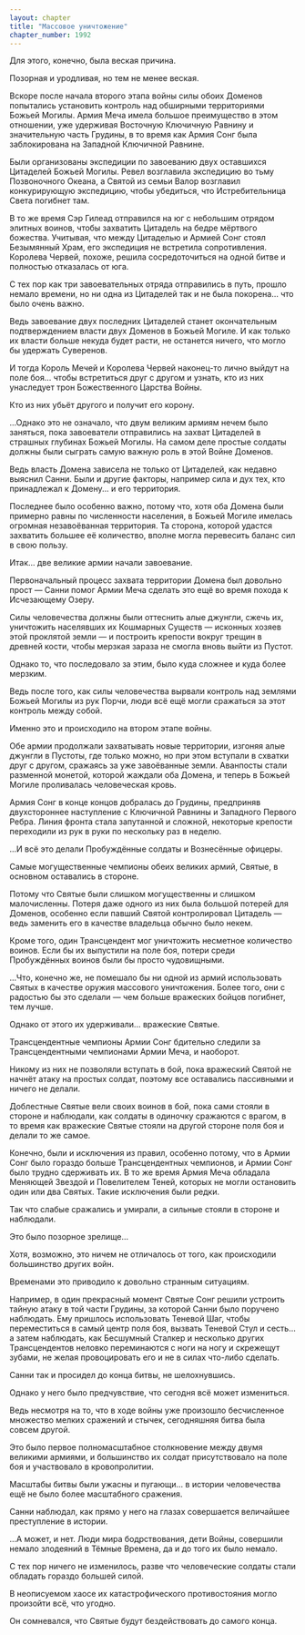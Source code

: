 ```yaml
---
layout: chapter
title: "Массовое уничтожение"
chapter_number: 1992
---
```




Для этого, конечно, была веская причина.

Позорная и уродливая, но тем не менее веская.

Вскоре после начала второго этапа войны силы обоих Доменов попытались установить контроль над обширными территориями Божьей Могилы. Армия Меча имела большое преимущество в этом отношении, уже удерживая Восточную Ключичную Равнину и значительную часть Грудины, в то время как Армия Сонг была заблокирована на Западной Ключичной Равнине.

Были организованы экспедиции по завоеванию двух оставшихся Цитаделей Божьей Могилы. Ревел возглавила экспедицию во тьму Позвоночного Океана, а Святой из семьи Валор возглавил конкурирующую экспедицию, чтобы убедиться, что Истребительница Света погибнет там.

В то же время Сэр Гилеад отправился на юг с небольшим отрядом элитных воинов, чтобы захватить Цитадель на бедре мёртвого божества. Учитывая, что между Цитаделью и Армией Сонг стоял Безымянный Храм, его экспедиция не встретила сопротивления. Королева Червей, похоже, решила сосредоточиться на одной битве и полностью отказалась от юга.

С тех пор как три завоевательных отряда отправились в путь, прошло немало времени, но ни одна из Цитаделей так и не была покорена... что было очень важно.

Ведь завоевание двух последних Цитаделей станет окончательным подтверждением власти двух Доменов в Божьей Могиле. И как только их власти больше некуда будет расти, не останется ничего, что могло бы удержать Суверенов.

И тогда Король Мечей и Королева Червей наконец-то лично выйдут на поле боя... чтобы встретиться друг с другом и узнать, кто из них унаследует трон Божественного Царства Войны.

Кто из них убьёт другого и получит его корону.

...Однако это не означало, что двум великим армиям нечем было заняться, пока завоеватели отправились на захват Цитаделей в страшных глубинах Божьей Могилы. На самом деле простые солдаты должны были сыграть самую важную роль в этой Войне Доменов.

Ведь власть Домена зависела не только от Цитаделей, как недавно выяснил Санни. Были и другие факторы, например сила и дух тех, кто принадлежал к Домену... и его территория.

Последнее было особенно важно, потому что, хотя оба Домена были примерно равны по численности населения, в Божьей Могиле имелась огромная незавоёванная территория. Та сторона, которой удастся захватить большее её количество, вполне могла перевесить баланс сил в свою пользу.

Итак... две великие армии начали завоевание.

Первоначальный процесс захвата территории Домена был довольно прост — Санни помог Армии Меча сделать это ещё во время похода к Исчезающему Озеру.

Силы человечества должны были оттеснить алые джунгли, сжечь их, уничтожить населявших их Кошмарных Существ — исконных хозяев этой проклятой земли — и построить крепости вокруг трещин в древней кости, чтобы мерзкая зараза не смогла вновь выйти из Пустот.

Однако то, что последовало за этим, было куда сложнее и куда более мерзким.

Ведь после того, как силы человечества вырвали контроль над землями Божьей Могилы из рук Порчи, люди всё ещё могли сражаться за этот контроль между собой.

Именно это и происходило на втором этапе войны.

Обе армии продолжали захватывать новые территории, изгоняя алые джунгли в Пустоты, где только можно, но при этом вступали в схватки друг с другом, сражаясь за уже завоёванные земли. Аванпосты стали разменной монетой, которой жаждали оба Домена, и теперь в Божьей Могиле проливалась человеческая кровь.

Армия Сонг в конце концов добралась до Грудины, предприняв двухстороннее наступление с Ключичной Равнины и Западного Первого Ребра. Линия фронта стала запутанной и сложной, некоторые крепости переходили из рук в руки по нескольку раз в неделю.

...И всё это делали Пробуждённые солдаты и Вознесённые офицеры.

Самые могущественные чемпионы обеих великих армий, Святые, в основном оставались в стороне.

Потому что Святые были слишком могущественны и слишком малочисленны. Потеря даже одного из них была большой потерей для Доменов, особенно если павший Святой контролировал Цитадель — ведь заменить его в качестве владельца обычно было некем.

Кроме того, один Трансцендент мог уничтожить несметное количество воинов. Если бы их выпустили на поле боя, потери среди Пробуждённых воинов были бы просто чудовищными.

...Что, конечно же, не помешало бы ни одной из армий использовать Святых в качестве оружия массового уничтожения. Более того, они с радостью бы это сделали — чем больше вражеских бойцов погибнет, тем лучше.

Однако от этого их удерживали... вражеские Святые.

Трансцендентные чемпионы Армии Сонг бдительно следили за Трансцендентными чемпионами Армии Меча, и наоборот.

Никому из них не позволяли вступать в бой, пока вражеский Святой не начнёт атаку на простых солдат, поэтому все оставались пассивными и ничего не делали.

Доблестные Святые вели своих воинов в бой, пока сами стояли в стороне и наблюдали, как солдаты в одиночку сражаются с врагом, в то время как вражеские Святые стояли на другой стороне поля боя и делали то же самое.

Конечно, были и исключения из правил, особенно потому, что в Армии Сонг было гораздо больше Трансцендентных чемпионов, и Армии Сонг было трудно сдерживать их. В то же время Армия Меча обладала Меняющей Звездой и Повелителем Теней, которых не могли остановить один или два Святых. Такие исключения были редки.

Так что слабые сражались и умирали, а сильные стояли в стороне и наблюдали.

Это было позорное зрелище...

Хотя, возможно, это ничем не отличалось от того, как происходили большинство других войн.

Временами это приводило к довольно странным ситуациям.

Например, в один прекрасный момент Святые Сонг решили устроить тайную атаку в той части Грудины, за которой Санни было поручено наблюдать. Ему пришлось использовать Теневой Шаг, чтобы переместиться в самый центр поля боя, вызвать Теневой Стул и сесть... а затем наблюдать, как Бесшумный Сталкер и несколько других Трансцендентов неловко переминаются с ноги на ногу и скрежещут зубами, не желая провоцировать его и не в силах что-либо сделать.

Санни так и просидел до конца битвы, не шелохнувшись.

Однако у него было предчувствие, что сегодня всё может измениться.

Ведь несмотря на то, что в ходе войны уже произошло бесчисленное множество мелких сражений и стычек, сегодняшняя битва была совсем другой.

Это было первое полномасштабное столкновение между двумя великими армиями, и большинство их солдат присутствовало на поле боя и участвовало в кровопролитии.

Масштабы битвы были ужасны и пугающи... в истории человечества ещё не было более масштабного сражения.

Санни наблюдал, как прямо у него на глазах совершается величайшее преступление в истории.

...А может, и нет. Люди мира бодрствования, дети Войны, совершили немало злодеяний в Тёмные Времена, да и до того их было немало.

С тех пор ничего не изменилось, разве что человеческие солдаты стали обладать гораздо большей силой.

В неописуемом хаосе их катастрофического противостояния могло произойти всё, что угодно.

Он сомневался, что Святые будут бездействовать до самого конца.


